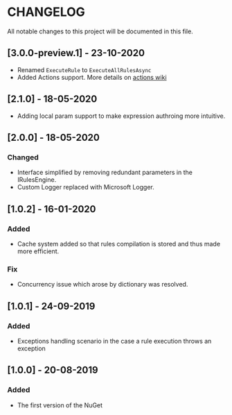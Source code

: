 # CHANGELOG

All notable changes to this project will be documented in this file.
## [3.0.0-preview.1] - 23-10-2020
- Renamed `ExecuteRule` to `ExecuteAllRulesAsync`
- Added Actions support. More details on [actions wiki](https://github.com/microsoft/RulesEngine/wiki/Actions)

## [2.1.0] - 18-05-2020
- Adding local param support to make expression authroing more intuitive.

## [2.0.0] - 18-05-2020
### Changed
- Interface simplified by removing redundant parameters in the IRulesEngine.
- Custom Logger replaced with Microsoft Logger.

## [1.0.2] - 16-01-2020
### Added
- Cache system added so that rules compilation is stored and thus made more efficient.

### Fix
- Concurrency issue which arose by dictionary was resolved.

## [1.0.1] - 24-09-2019
### Added
- Exceptions handling scenario in the case a rule execution throws an exception 

## [1.0.0] - 20-08-2019

### Added
- The first version of the NuGet
